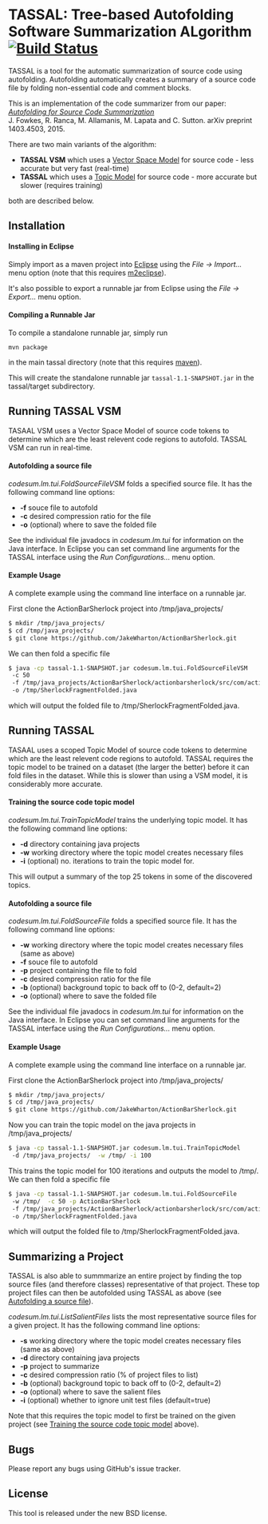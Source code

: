 TASSAL: Tree-based Autofolding Software Summarization ALgorithm [![Build Status](https://travis-ci.org/mast-group/tassal.svg?branch=master)](https://travis-ci.org/mast-group/tassal)
================
 
TASSAL is a tool for the automatic summarization of source code using autofolding. Autofolding automatically creates a summary of a source code file by folding non-essential code and comment blocks. 

This is an implementation of the code summarizer from our paper:  
[*Autofolding for Source Code Summarization*](http://arxiv.org/abs/1403.4503)  
J. Fowkes, R. Ranca, M. Allamanis, M. Lapata and C. Sutton. arXiv preprint 1403.4503, 2015.   

There are two main variants of the algorithm:

* **TASSAL VSM** which uses a [Vector Space Model](https://en.wikipedia.org/wiki/Vector_space_model) for source code - less accurate but very fast (real-time)
* **TASSAL** which uses a [Topic Model](https://en.wikipedia.org/wiki/Topic_model) for source code - more accurate but slower (requires training)

both are described below.

Installation 
------------

#### Installing in Eclipse

Simply import as a maven project into [Eclipse](https://eclipse.org/) using the *File -> Import...* menu option (note that this requires [m2eclipse](http://eclipse.org/m2e/)). 

It's also possible to export a runnable jar from Eclipse using the *File -> Export...* menu option.

#### Compiling a Runnable Jar

To compile a standalone runnable jar, simply run

```
mvn package
```

in the main tassal directory (note that this requires [maven](https://maven.apache.org/)).

This will create the standalone runnable jar ```tassal-1.1-SNAPSHOT.jar``` in the tassal/target subdirectory.

Running TASSAL VSM
------------------

TASAAL VSM uses a Vector Space Model of source code tokens to determine which are the least relevent code regions to autofold. 
TASSAL VSM can run in real-time. 

#### Autofolding a source file

*codesum.lm.tui.FoldSourceFileVSM* folds a specified source file. It has the following command line options:

* **-f**    souce file to autofold
* **-c**    desired compression ratio for the file
* **-o**   (optional)  where to save the folded file

See the individual file javadocs in *codesum.lm.tui* for information on the Java interface.
In Eclipse you can set command line arguments for the TASSAL interface using the *Run Configurations...* menu option. 

#### Example Usage

A complete example using the command line interface on a runnable jar.

First clone the ActionBarSherlock project into /tmp/java_projects/

  ```sh 
  $ mkdir /tmp/java_projects/
  $ cd /tmp/java_projects/
  $ git clone https://github.com/JakeWharton/ActionBarSherlock.git 
  ```

We can then fold a specific file 

  ```sh 
  $ java -cp tassal-1.1-SNAPSHOT.jar codesum.lm.tui.FoldSourceFileVSM     
   -c 50
   -f /tmp/java_projects/ActionBarSherlock/actionbarsherlock/src/com/actionbarsherlock/app/SherlockFragment.java 
   -o /tmp/SherlockFragmentFolded.java 
  ```

which will output the folded file to /tmp/SherlockFragmentFolded.java. 

Running TASSAL
--------------

TASAAL uses a scoped Topic Model of source code tokens to determine which are the least relevent code regions to autofold. 
TASSAL requires the topic model to be trained on a dataset (the larger the better) before it can fold files in the dataset. 
While this is slower than using a VSM model, it is considerably more accurate. 

#### Training the source code topic model

*codesum.lm.tui.TrainTopicModel* trains the underlying topic model. It has the following command line options:

* **-d**   directory containing java projects
* **-w**   working directory where the topic model creates necessary files
* **-i**   (optional)  no. iterations to train the topic model for.

This will output a summary of the top 25 tokens in some of the discovered topics. 

#### Autofolding a source file

*codesum.lm.tui.FoldSourceFile* folds a specified source file. It has the following command line options:

* **-w**   working directory where the topic model creates necessary files (same as above)
* **-f**   souce file to autofold
* **-p**   project containing the file to fold
* **-c**   desired compression ratio for the file
* **-b**   (optional)  background topic to back off to (0-2, default=2) 
* **-o**   (optional)  where to save the folded file

See the individual file javadocs in *codesum.lm.tui* for information on the Java interface.
In Eclipse you can set command line arguments for the TASSAL interface using the *Run Configurations...* menu option. 

#### Example Usage

A complete example using the command line interface on a runnable jar.

First clone the ActionBarSherlock project into /tmp/java_projects/

  ```sh 
  $ mkdir /tmp/java_projects/
  $ cd /tmp/java_projects/
  $ git clone https://github.com/JakeWharton/ActionBarSherlock.git
  ```

Now you can train the topic model on the java projects in /tmp/java_projects/

  ```sh 
  $ java -cp tassal-1.1-SNAPSHOT.jar codesum.lm.tui.TrainTopicModel   
   -d /tmp/java_projects/  -w /tmp/ -i 100 
  ```

This trains the topic model for 100 iterations and outputs the model to /tmp/. We can then fold a specific file 

  ```sh 
  $ java -cp tassal-1.1-SNAPSHOT.jar codesum.lm.tui.FoldSourceFile     
   -w /tmp/  -c 50 -p ActionBarSherlock 
   -f /tmp/java_projects/ActionBarSherlock/actionbarsherlock/src/com/actionbarsherlock/app/SherlockFragment.java 
   -o /tmp/SherlockFragmentFolded.java 
  ```

which will output the folded file to /tmp/SherlockFragmentFolded.java. 

Summarizing a Project
---------------------

TASSAL is also able to summmarize an entire project by finding the top source files (and therefore classes) representative of that project. These top project files can then be autofolded using TASSAL as above (see [Autofolding a source file](#autofolding-a-source-file)).

*codesum.lm.tui.ListSalientFiles* lists the most representative source files for a given project. It has the following command line options:

* **-s**   working directory where the topic model creates necessary files (same as above)
* **-d**   directory containing java projects
* **-p**   project to summarize
* **-c**   desired compression ratio (% of project files to list)
* **-b**   (optional)  background topic to back off to (0-2, default=2) 
* **-o**   (optional)  where to save the salient files
* **-i**   (optional)  whether to ignore unit test files (default=true) 

Note that this requires the topic model to first be trained on the given project (see [Training the source code topic model](#training-the-source-code-topic-model) above). 

Bugs
----

Please report any bugs using GitHub's issue tracker.

License
-------

This tool is released under the new BSD license.
